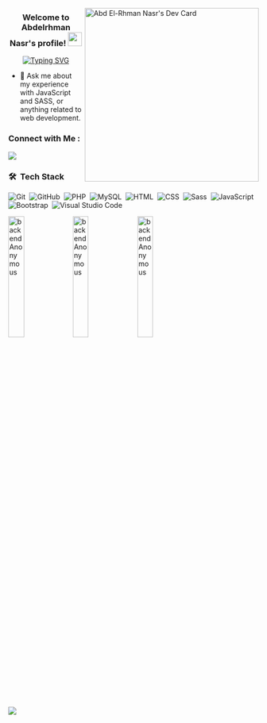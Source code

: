 <a href="https://app.daily.dev/abdelrhmannasr"><img src="https://api.daily.dev/devcards/8d7dc33ee3e245b0b2eebb3e4ae48b99.png?r=je3" width="350" alt="Abd El-Rhman Nasr's Dev Card" align="right"/></a>

<h3 align="center">
  Welcome to Abdelrhman Nasr's profile!
  <img src="https://media.giphy.com/media/hvRJCLFzcasrR4ia7z/giphy.gif" width="28">
</h3>

<!-- Typing SVG by DenverCoder1 - https://github.com/DenverCoder1/readme-typing-svg -->
<p align="center">
  <a href="https://git.io/typing-svg"><img src="https://readme-typing-svg.demolab.com?font=Fira+Code&pause=1000&color=FF5954&center=true&vCenter=true&width=435&lines=Back-end+web+developer;Full-Stack+web+developer;Live+%3D%3D%3D+Programming;Always+learning+new+things" alt="Typing SVG" /></a>
</p>

- 💬 Ask me about my experience with JavaScript and SASS, or anything related to web development.


### Connect with Me :

<a href="https://linkedin.com/in/abd-el-rhman-nasr-3b9304232" target="_blank"><img src="https://img.shields.io/badge/-Abdelrhman%20Nasr-0077B5?style=for-the-badge&logo=Linkedin&logoColor=white"/></a>
### 🛠 &nbsp;Tech Stack
![Git](https://img.shields.io/badge/-Git-05122A?style=flat&logo=git)&nbsp;
![GitHub](https://img.shields.io/badge/-GitHub-05122A?style=flat&logo=github)&nbsp;
![PHP](https://img.shields.io/badge/-PHP-05122A?style=flat&logo=PHP)&nbsp;
![MySQL](https://img.shields.io/badge/-MySQL-05122A?style=flat&logo=mysql)&nbsp;
![HTML](https://img.shields.io/badge/-HTML-05122A?style=flat&logo=HTML5)&nbsp;
![CSS](https://img.shields.io/badge/-CSS-05122A?style=flat&logo=CSS3&logoColor=1572B6)&nbsp;
![Sass](https://img.shields.io/badge/-Sass-05122A?style=flat&logo=sass)&nbsp;
![JavaScript](https://img.shields.io/badge/-JavaScript-05122A?style=flat&logo=javascript)&nbsp;
![Bootstrap](https://img.shields.io/badge/-Bootstrap-05122A?style=flat&logo=bootstrap&logoColor=563D7C)&nbsp;
![Visual Studio Code](https://img.shields.io/badge/-Visual%20Studio%20Code-05122A?style=flat&logo=visual-studio-code&logoColor=007ACC)&nbsp;

<p>
  <img src="http://github-profile-summary-cards.vercel.app/api/cards/repos-per-language?username=backendAnonymous&theme=github_dark" width="25%" alt="backendAnonymous" />
  <img src="http://github-profile-summary-cards.vercel.app/api/cards/stats?username=backendAnonymous&theme=github_dark"  width="25%" alt="backendAnonymous" />
  <img src="http://github-profile-summary-cards.vercel.app/api/cards/most-commit-language?username=backendAnonymous&theme=github_dark"  width="25%" alt="backendAnonymous" />
</p>
<a href="https://komarev.com/ghpvc/?username=backendAnonymous&style=for-the-badge">
    <img src="https://komarev.com/ghpvc/?username=backendAnonymous&style=for-the-badge">
</a>
